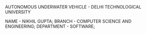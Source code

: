 AUTONOMOUS UNDERWATER VEHICLE - DELHI TECHNOLOGICAL UNIVERSITY 

NAME - NIKHIL GUPTA;
BRANCH - COMPUTER SCIENCE AND ENGINEERING;
DEPARTMENT - SOFTWARE;


